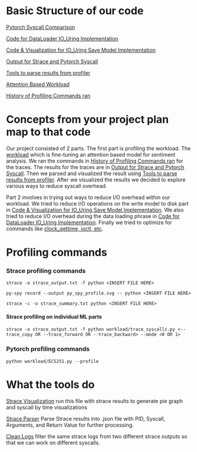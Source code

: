 # Basic Structure of our code

[Pytorch Syscall Comparison](https://github.com/smbanx/ECS251/tree/main/ML_Syscall_comparison) 

[Code for DataLoader IO_Uring Implementation](https://github.com/smbanx/ECS251/tree/main/dataloader_io_uring)

[Code & Visualization for IO_Uring Save Model Implementation](https://github.com/smbanx/ECS251/tree/main/iouring_save_model)

[Output for Strace and Pytorch Syscall](https://github.com/smbanx/ECS251/tree/main/output)

[Tools to parse results from profiler](https://github.com/smbanx/ECS251/tree/main/tools)

[Attention Based Workload](https://github.com/smbanx/ECS251/tree/main/workload)

[History of Profiling Commands ran](https://github.com/smbanx/ECS251/blob/main/history.txt)

# Concepts from your project plan map to that code

Our project consisted of 2 parts. The first part is profiling the workload. The [workload](https://github.com/smbanx/ECS251/blob/main/workload/ECS251.py) which is fine-tuning an attention based model for sentiment analysis. We ran the commands in [History of Profiling Commands ran](https://github.com/smbanx/ECS251/blob/main/history.txt) for the traces. The results for the traces are in [Output for Strace and Pytorch Syscall](https://github.com/smbanx/ECS251/tree/main/output). Then we parsed and visualized the result using [Tools to parse results from profiler](https://github.com/smbanx/ECS251/tree/main/tools). After we visualized the results we decided to explore various ways to reduce syscall overhead.

Part 2 involves in trying out ways to reduce I/O overhead within our workload. We tried to reduce I/O operations on the write model to disk part in [Code & Visualization for IO_Uring Save Model Implementation](https://github.com/smbanx/ECS251/tree/main/iouring_save_model). We also tried to reduce I/O overhead during the data loading phrase in [Code for DataLoader IO_Uring Implementation](https://github.com/smbanx/ECS251/tree/main/dataloader_io_uring). Finally we tried to optimize for commands like [clock_gettime, ioctl, etc](https://github.com/smbanx/ECS251/blob/main/workload/ECS251_optimized.py).

# Profiling commands

### Strace profiling commands
```
strace -o strace_output.txt -f python <INSERT FILE HERE>
```

```
py-spy record --output py_spy_profile.svg -- python <INSERT FILE HERE>
```

```
strace -c -o strace_summary.txt python <INSERT FILE HERE>
```

#### Strace profiling on individual ML parts
```
strace -o strace_output.txt -f python workload/trace_syscalls.py <--trace_copy OR --trace_forward OR --trace_backward> --mode <0 OR 1>
```




### Pytorch profiling commands
```
python workload/ECS251.py --profile
```

# What the tools do

[Strace Visualization](https://github.com/smbanx/ECS251/blob/main/tools/Strace_Visualization.ipynb) run this file with strace results to generate pie graph and syscall by time visualizations

[Strace Parser](strace_parser) Parse Strace results into .json file with PID, Syscall, Arguments, and Return Value for further processing.

[Clean Logs](https://github.com/smbanx/ECS251/blob/main/tools/clean_logs.py) filter the same strace logs from two different strace outputs so that we can work on different syscalls.




